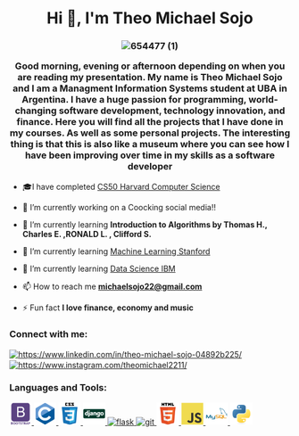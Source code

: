 <h1 align="center">Hi 👋, I'm Theo Michael Sojo</h1>
<h3 align="center">

![654477 (1)](https://user-images.githubusercontent.com/88253574/140828597-0db705bc-f694-4a16-a6c7-4690a2fa7df8.png)


Good morning, evening or afternoon depending on when you are reading my presentation.
My name is Theo Michael Sojo and I am a Managment Information Systems student at UBA in Argentina.
I have a huge passion for programming, world-changing software development, technology innovation, and finance.
Here you will find all the projects that I have done in my courses. As well as some personal projects.
The interesting thing is that this is also like a museum where you can see how I have been improving over time in my skills as a software developer
</h3>

- :mortar_board:I have completed [CS50 Harvard Computer Science](https://www.edx.org/course/introduction-computer-science-harvardx-cs50x)

- :cookie: I’m currently working on a Coocking social media!!

- 🌱 I’m currently learning **Introduction to Algorithms by Thomas H., Charles E. ,RONALD L. , Clifford S.**

- 🌱 I’m currently learning [Machine Learning Stanford](https://www.coursera.org/learn/machine-learning?page=3)

- 🌱 I’m currently learning [Data Science IBM](https://www.coursera.org/professional-certificates/ibm-data-science?page=3)

- 📫 How to reach me **michaelsojo22@gmail.com**

- ⚡ Fun fact **I love finance, economy and music**

<h3 align="left">Connect with me:</h3>
<p align="left">
<a href="https://linkedin.com/in/https://www.linkedin.com/in/theo-michael-sojo-04892b225/" target="blank"><img align="center" src="https://raw.githubusercontent.com/rahuldkjain/github-profile-readme-generator/master/src/images/icons/Social/linked-in-alt.svg" alt="https://www.linkedin.com/in/theo-michael-sojo-04892b225/" height="30" width="40" /></a>
<a href="https://instagram.com/https://www.instagram.com/theomichael2211/" target="blank"><img align="center" src="https://raw.githubusercontent.com/rahuldkjain/github-profile-readme-generator/master/src/images/icons/Social/instagram.svg" alt="https://www.instagram.com/theomichael2211/" height="30" width="40" /></a>
</p>

<h3 align="left">Languages and Tools:</h3>
<p align="left"> <a href="https://getbootstrap.com" target="_blank"> <img src="https://raw.githubusercontent.com/devicons/devicon/master/icons/bootstrap/bootstrap-plain-wordmark.svg" alt="bootstrap" width="40" height="40"/> </a> <a href="https://www.cprogramming.com/" target="_blank"> <img src="https://raw.githubusercontent.com/devicons/devicon/master/icons/c/c-original.svg" alt="c" width="40" height="40"/> </a> <a href="https://www.w3schools.com/css/" target="_blank"> <img src="https://raw.githubusercontent.com/devicons/devicon/master/icons/css3/css3-original-wordmark.svg" alt="css3" width="40" height="40"/> </a> <a href="https://www.djangoproject.com/" target="_blank"> <img src="https://raw.githubusercontent.com/devicons/devicon/master/icons/django/django-original.svg" alt="django" width="40" height="40"/> </a> <a href="https://flask.palletsprojects.com/" target="_blank"> <img src="https://www.vectorlogo.zone/logos/pocoo_flask/pocoo_flask-icon.svg" alt="flask" width="40" height="40"/> </a> <a href="https://git-scm.com/" target="_blank"> <img src="https://www.vectorlogo.zone/logos/git-scm/git-scm-icon.svg" alt="git" width="40" height="40"/> </a> <a href="https://www.w3.org/html/" target="_blank"> <img src="https://raw.githubusercontent.com/devicons/devicon/master/icons/html5/html5-original-wordmark.svg" alt="html5" width="40" height="40"/> </a> <a href="https://developer.mozilla.org/en-US/docs/Web/JavaScript" target="_blank"> <img src="https://raw.githubusercontent.com/devicons/devicon/master/icons/javascript/javascript-original.svg" alt="javascript" width="40" height="40"/> </a> <a href="https://www.mysql.com/" target="_blank"> <img src="https://raw.githubusercontent.com/devicons/devicon/master/icons/mysql/mysql-original-wordmark.svg" alt="mysql" width="40" height="40"/> </a> <a href="https://www.python.org" target="_blank"> <img src="https://raw.githubusercontent.com/devicons/devicon/master/icons/python/python-original.svg" alt="python" width="40" height="40"/> </a> </p>
